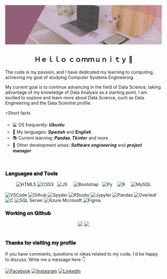 <img src="./resources/OdraSanchez-Banner.png"> 
<h2 align="center">Ｈｅｌｌｏ ｃｏｍｍｕｎｉｔｙ 👋</h2>
<p>The code is my passion, and I have dedicated my learning to computing, achieving my goal of studying Computer Systems Engineering. </p>
<p>My current goal is to continue advancing in the field of Data Science, taking advantage of my knowledge of Data Analysis as a starting point. I am excited to explore and learn more about Data Science, such as Data Engineering and the Data Scientist profile.</p>

⚡Short facts
<ul type="circle"> 
    <li> 💻 OS frequently: 𝑼𝒃𝒖𝒏𝒕𝒖 </li>
    <li> 💬 My languages: 𝑺𝒑𝒂𝒏𝒊𝒔𝒉 and 𝑬𝒏𝒈𝒍𝒊𝒔𝒉 </li>
    <li> 📚 Current learning: 𝑷𝒂𝒏𝒅𝒂𝒔, 𝑻𝒌𝒊𝒏𝒕𝒆𝒓 and more </li>
    <li> 💼 Other development areas: 𝑺𝒐𝒇𝒕𝒘𝒂𝒓𝒆 𝒆𝒏𝒈𝒊𝒏𝒆𝒆𝒓𝒊𝒏𝒈 and 𝒑𝒓𝒐𝒋𝒆𝒄𝒕 𝒎𝒂𝒏𝒂𝒈𝒆𝒓</li>
</ul>
<br>

### 𝐋𝐚𝐧𝐠𝐮𝐚𝐠𝐞𝐬 𝐚𝐧𝐝 𝐓𝐨𝐨𝐥𝐬
<div align="center" style="display: inline_block">
	<img alt ="HTML5" aling=center width=65 height=65 src="https://cdn.jsdelivr.net/gh/devicons/devicon/icons/html5/html5-plain-wordmark.svg" />
	<img alt ="CSS3" aling=center width=65 height=65 src="https://cdn.jsdelivr.net/gh/devicons/devicon/icons/css3/css3-plain-wordmark.svg" /> &nbsp;
	<img alt ="JS" aling=center width=60 height=60 src="https://cdn.jsdelivr.net/gh/devicons/devicon/icons/javascript/javascript-plain.svg" /> &nbsp;&nbsp;&nbsp;
	<img alt ="Bootstrap" aling=center width=65 height=65 src="https://cdn.jsdelivr.net/gh/devicons/devicon/icons/bootstrap/bootstrap-plain-wordmark.svg" />&nbsp;&nbsp;
	<img alt ="Py" aling=center width=65 height=65 src="https://cdn.jsdelivr.net/gh/devicons/devicon/icons/python/python-original-wordmark.svg" /> &nbsp;&nbsp;
	<img alt ="R" aling=center width=65 height=65 src="https://cdn.jsdelivr.net/gh/devicons/devicon/icons/r/r-original.svg" /> &nbsp;&nbsp;&nbsp;
	<img alt ="MySQL" aling=center width=65 height=65 src="https://cdn.jsdelivr.net/gh/devicons/devicon/icons/mysql/mysql-plain-wordmark.svg" />
</div>
<br>
<div style="display: inline_block">
	<img alt ="VSCode" src="https://img.shields.io/badge/VS_Code-915F78?style=flat-square&logo=visual%20studio%20code&logoColor=white"/>
	<img alt ="Github" src="https://img.shields.io/badge/GitHub-915F78?style=flat-square&logo=github&logoColor=white"/>
	<img alt ="Spyder" src="https://img.shields.io/badge/Spyder-915F78?style=flat-square&logo=spyder%20ide&logoColor=white"/>
	<img alt ="RStudio" src="https://img.shields.io/badge/R_Studio-915F78?style=flat-square&logo=RStudio&logoColor=white"/>
	<img alt ="Jypyter" src="https://img.shields.io/badge/Jupyter-915F78?style=flat-square&logo=jupyter&logoColor=white"/>
	<img alt ="Pandas" src="https://img.shields.io/badge/Pandas-915F78?style=flat-square&logo=pandas&logoColor=white"/>
	<img alt ="Overleaf" src="https://img.shields.io/badge/Overleaf-915F78?style=flat-square&logo=Overleaf&logoColor=white"/>
	<img alt ="C" src="https://img.shields.io/badge/C-915F78?style=flat-square&logo=c&logoColor=white"/>
	<img alt ="SQL Server" src="https://img.shields.io/badge/SQL_Server-915F78?style=flat-square&logo=microsoft-sql-server&logoColor=white"/>
	<img alt ="Azure Microsoft" src="https://img.shields.io/badge/azure-915F78?style=flat-square&logo=microsoft-azure&logoColor=white"/>
	<img alt ="Figma" src="https://img.shields.io/badge/Figma-915F78?style=flat-square&logo=figma&logoColor=white"/>
</div>

### 𝐖𝐨𝐫𝐤𝐢𝐧𝐠 𝐨𝐧 𝐆𝐢𝐭𝐡𝐮𝐛
<div align="center">
	<img height="108 cm" src="https://github-readme-stats.vercel.app/api?username=odrasanchez&hide=prs,contribs&show_icons=true&rank_icon=github&theme=omni" />
	<img height="110 cm" src="https://github-readme-stats.vercel.app/api/top-langs/?username=odrasanchez&layout=compact&hide_progress=true&theme=omni" />
</div>
<br>

### 𝐓𝐡𝐚𝐧𝐤𝐬 𝐟𝐨𝐫 𝐯𝐢𝐬𝐢𝐭𝐢𝐧𝐠 𝐦𝐲 𝐩𝐫𝐨𝐟𝐢𝐥𝐞
<p>If you have comments, questions or ideas related to my code, I'd be happy to discuss. Write me a message here 👇</p>
<div>
	<a href="https://www.facebook.com/profile.php?id=100086470445109" target="_blank"><img alt="Facebook" src="https://img.shields.io/badge/Odra%20Sanchez-1877F2?style=for-the-badge&logo=facebook&logoColor=white" target="_blank" /></a>
	<a href="https://www.instagram.com/odra.dev/" target="_blank"><img alt="Instagram" src="https://img.shields.io/badge/&#64;odra.dev-E4405F?style=for-the-badge&logo=instagram&logoColor=white" target="_blank" /></a>
	<a href="http://www.linkedin.com/in/odrasanchez" target="_blank"><img alt="LinkedIn" src="https://img.shields.io/badge/Odra%20Sanchez-0077B5?style=for-the-badge&logo=linkedin&logoColor=white" target="_blank" /></a>
</div>
